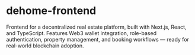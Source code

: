 # dehome-frontend
Frontend for a decentralized real estate platform, built with Next.js, React, and TypeScript. Features Web3 wallet integration, role-based authentication, property management, and booking workflows — ready for real-world blockchain adoption.
